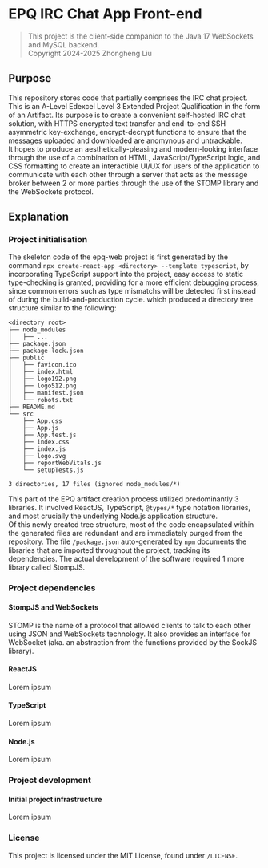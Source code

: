 # EPQ IRC Chat App Front-end
> This project is the client-side companion to the Java 17 WebSockets and MySQL backend.  
> Copyright 2024-2025 Zhongheng Liu
## Purpose
This repository stores code that partially comprises the IRC chat project. This is an A-Level Edexcel Level 3 Extended Project Qualification in the form of an Artifact. Its purpose is to create a convenient self-hosted IRC chat solution, with HTTPS encrypted text transfer and end-to-end SSH asymmetric key-exchange, encrypt-decrypt functions to ensure that the messages uploaded and downloaded are anomynous and untrackable.  
It hopes to produce an aesthetically-pleasing and modern-looking interface through the use of a combination of HTML, JavaScript/TypeScript logic, and CSS formatting to create an interactible UI/UX for users of the application to communicate with each other through a server that acts as the message broker between 2 or more parties through the use of the STOMP library and the WebSockets protocol. 
## Explanation

### Project initialisation
The skeleton code of the epq-web project is first generated by the command `npx create-react-app <directory> --template typescript`, by incorporating TypeScript support into the project, easy access to static type-checking is granted, providing for a more efficient debugging process, since common errors such as type mismatchs will be detected first instead of during the build-and-production cycle.
which produced a directory tree structure similar to the following:
```
<directory root>
├── node_modules
│   ├── ...
├── package.json
├── package-lock.json
├── public
│   ├── favicon.ico
│   ├── index.html
│   ├── logo192.png
│   ├── logo512.png
│   ├── manifest.json
│   └── robots.txt
├── README.md
└── src
    ├── App.css
    ├── App.js
    ├── App.test.js
    ├── index.css
    ├── index.js
    ├── logo.svg
    ├── reportWebVitals.js
    └── setupTests.js

3 directories, 17 files (ignored node_modules/*)
```
This part of the EPQ artifact creation process utilized predominantly 3 libraries. It involved ReactJS, TypeScript, `@types/*` type notation libraries, and most crucially the underlying Node.js application structure.  
Of this newly created tree structure, most of the code encapsulated within the generated files are redundant and are immediately purged from the repository. The file `/package.json` auto-generated by `npm` documents the libraries that are imported throughout the project, tracking its dependencies. The actual development of the software required 1 more library called StompJS.
### Project dependencies
#### StompJS and WebSockets
STOMP is the name of a protocol that allowed clients to talk to each other using JSON and WebSockets technology. It also provides an interface for WebSocket (aka. an abstraction from the functions provided by the SockJS library). 
#### ReactJS
Lorem ipsum
#### TypeScript
Lorem ipsum
#### Node.js
Lorem ipsum
### Project development
#### Initial project infrastructure
Lorem ipsum
### License
This project is licensed under the MIT License, found under `/LICENSE`.